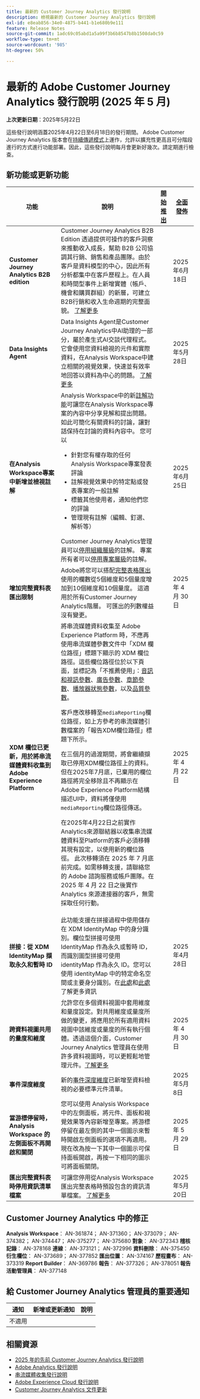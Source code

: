 ```yaml
---
title: 最新的 Customer Journey Analytics 發行說明
description: 檢視最新的 Customer Journey Analytics 發行說明
exl-id: e8eab856-34e0-4875-b441-b1e680b9e111
feature: Release Notes
source-git-commit: 1adc69c05abd1a5a99f3b6b8547b8b1508da0c59
workflow-type: tm+mt
source-wordcount: '985'
ht-degree: 50%

---
```


# 最新的 Adobe Customer Journey Analytics 發行說明 (2025 年 5 月)

**上次更新日期**：2025年5月22日


這些發行說明涵蓋2025年4月22日至6月18日的發行期間。 Adobe Customer Journey Analytics 版本會在[持續傳遞模式](releases.md)上運作，允許以擴充性更高且可分階段進行的方式進行功能部署。因此，這些發行說明每月會更新好幾次。請定期進行檢查。

## 新功能或更新功能

| 功能 | 說明 | [開始推出](releases.md) | [全面發佈](releases.md) |
| ----------- | ---------- | ------- | ---- |
| **Customer Journey Analytics B2B edition** | Customer Journey Analytics B2B Edition 透過提供可操作的客戶洞察來推動收入成長，幫助 B2B 公司協調其行銷、銷售和產品團隊。由於客戶是資料模型的中心，因此所有分析都集中在客戶歷程上。在人員和時間型事件上新增實體（帳戶、機會和購買群組）的新層，可建立B2B行銷和收入生命週期的完整面貌。 [了解更多](https://experienceleague.adobe.com/zh-hant/docs/analytics-platform/using/cja-overview/cja-b2b/cja-b2b-edition) |  | 2025年6月18日 |
| **Data Insights Agent** | Data Insights Agent是Customer Journey Analytics中AI助理的一部分，屬於產生式AI交談代理程式。 它會使用您資料檢視的元件和實際資料，在Analysis Workspace中建立相關的視覺效果，快速並有效率地回答以資料為中心的問題。 [了解更多](https://experienceleague.adobe.com/zh-hant/docs/analytics-platform/using/cja-overview/cja-b2c-overview/data-analysis-ai) |  | 2025年5月28日 |
| **在Analysis Workspace專案中新增並檢視註解** | Analysis Workspace中的新[註解功能](https://experienceleague.adobe.com/zh-hant/docs/analytics-platform/using/cja-workspace/build-workspace-project/comment-projects)可讓您在Analysis Workspace專案的內容中分享見解和提出問題。 如此可簡化有關資料的討論，讓對話保持在討論的資料內容中。 您可以 <ul><li>針對您有權存取的任何Analysis Workspace專案發表評論</li><li>註解視覺效果中的特定點或發表專案的一般註解</li><li>標籤其他使用者，通知他們您的評論</li><li>管理現有註解（編輯、釘選、解析等）</li></ul>Customer Journey Analytics管理員可以[停用組織層級](https://experienceleague.adobe.com/zh-hant/docs/analytics-platform/using/cja-workspace/user-preferences#ims-organization-preferences)的註解。 專案所有者可以[停用專案層級](https://experienceleague.adobe.com/zh-hant/docs/analytics-platform/using/cja-workspace/build-workspace-project/create-projects)的註解。 |  | 2025年6月25日 |
| **增加完整資料表匯出限制** | Adobe將您可以搭配[完整表格匯出](https://experienceleague.adobe.com/zh-hant/docs/analytics-platform/using/cja-workspace/export/export-cloud#comparison-of-full-table-export-in-customer-journey-analytics-to-data-warehouse-in-adobe-analytics)使用的欄數從5個維度和5個量度增加到10個維度和10個量度。 這適用於所有Customer Journey Analytics階層。 可匯出的列數權益沒有變更。 |  | 2025 年 4 月 30 日 |
| **XDM 欄位已更新，用於將串流媒體資料收集到 Adobe Experience Platform** | 將串流媒體資料收集至 Adobe Experience Platform 時，不應再使用串流媒體參數文件中「XDM 欄位路徑」標題下顯示的 XDM 欄位路徑。這些欄位路徑位於以下頁面，並標記為「不推薦使用」：[音訊和視訊參數](https://experienceleague.adobe.com/zh-hant/docs/media-analytics/using/implementation/variables/audio-video-parameters)、[廣告參數](https://experienceleague.adobe.com/zh-hant/docs/media-analytics/using/implementation/variables/ad-parameters)、[章節參數](https://experienceleague.adobe.com/zh-hant/docs/media-analytics/using/implementation/variables/chapter-parameters)、[播放器狀態參數](https://experienceleague.adobe.com/zh-hant/docs/media-analytics/using/implementation/variables/player-state-parameters)，以及[品質參數](https://experienceleague.adobe.com/zh-hant/docs/media-analytics/using/implementation/variables/quality-parameters)。 <p>客戶應改移轉至`mediaReporting`欄位路徑，如上方參考的串流媒體引數檔案的「報告XDM欄位路徑」標題下所示。<p>在三個月的過渡期間，將會繼續擷取已停用XDM欄位路徑上的資料。 但在2025年7月底，已棄用的欄位路徑將完全移除且不再顯示在Adobe Experience Platform結構描述UI中，資料將僅使用`mediaReporting`欄位路徑傳送。<p>在2025年4月22日之前實作Analytics來源聯結器以收集串流媒體資料至Platform的客戶必須移轉其現有設定，以使用新的欄位路徑。 此次移轉須在 2025 年 7 月底前完成。如需移轉支援，請聯絡您的 Adobe 諮詢服務或帳戶團隊。在 2025 年 4 月 22 日之後實作 Analytics 來源連接器的客戶，無需採取任何行動。</p> |  | 2025 年 4 月 22 日 |
| **拼接：從 XDM IdentityMap 擷取永久和暫時 ID** | 此功能支援在拼接過程中使用儲存在 XDM IdentityMap 中的身分識別。欄位型拼接可使用 IdentityMap 作為永久或暫時 ID，而識別圖型拼接可使用 identityMap 作為永久 ID。您可以使用 identityMap 中的特定命名空間或主要身分識別。在[此處](https://experienceleague.adobe.com/zh-hant/docs/analytics-platform/using/stitching/fbs#identitymap)和[此處](https://experienceleague.adobe.com/zh-hant/docs/analytics-platform/using/stitching/gbs#identitymap)了解更多資訊 |  | 2025年4月28日 |
| **跨資料視圖共用的量度和維度** | 允許您在多個資料視圖中套用維度和量度設定。對共用維度或量度所做的變更，將應用於所有適用資料視圖中該維度或量度的所有執行個體。透過這個介面，Customer Journey Analytics 管理員在使用許多資料視圖時，可以更輕鬆地管理元件。[了解更多](/help/data-views/shared-metrics-dimensions/smd-overview.md) |  | 2025 年 4 月 30 日 |
| **事件深度維度** | 新的[事件深度維度](https://experienceleague.adobe.com/zh-hant/docs/analytics-platform/using/cja-dataviews/component-reference#required-standard-components)已新增至資料檢視的必要標準元件清單。 |  | 2025年5月8日 |
| **當游標停留時，Analysis Workspace 的左側面板不再開啟和關閉** | 您可以使用 Analysis Workspace 中的左側面板，將元件、面板和視覺效果等內容新增至專案。將游標停留在最左側的其中一個圖示來暫時開啟左側面板的選項不再適用。現在改為按一下其中一個圖示可保持面板開啟，再按一下相同的圖示可將面板關閉。 |  | 2025 年 5 月 29 日 |
| **匯出完整資料表時停用資訊清單檔案** | 可讓您停用從Analysis Workspace匯出完整表格時預設包含的資訊清單檔案。 [了解更多](/help/analysis-workspace/export/export-cloud.md) |  | 2025年5月20日 |


## Customer Journey Analytics 中的修正

**Analysis Workspace**： AN-361874； AN-371360； AN-373079； AN-374382； AN-374447； AN-375277； AN-375680
**對象**： AN-372343
**稽核記錄**： AN-378168
**連線**： AN-373121； AN-372996
**資料刪除**： AN-375450
**衍生欄位**： AN-373689； AN-377852
**匯出位置**： AN-374167
**歷程畫布**： AN-373319
**Report Builder**： AN-369786
**報告**： AN-377326； AN-378051
**報告活動管理員**： AN-377148


## 給 Customer Journey Analytics 管理員的重要通知

| 通知 | 新增或更新通知 | 說明 |
| --- | --- | --- |
| 不適用 | | |

## 相關資源

* [2025 年的先前 Customer Journey Analytics 發行說明](/help/release-notes/2025.md)
* [Adobe Analytics 發行說明](https://experienceleague.adobe.com/docs/analytics/release-notes/latest.html?lang=zh-hant)
* [串流媒體收集發行說明](https://experienceleague.adobe.com/docs/media-analytics/using/additional-resources/release-notes.html?lang=zh-hant)
* [Adobe Experience Cloud 發行說明](https://experienceleague.adobe.com/docs/release-notes/experience-cloud/current.html?lang=zh-hant)
* [Customer Journey Analytics 文件更新](/help/release-notes/doc-changes.md)
